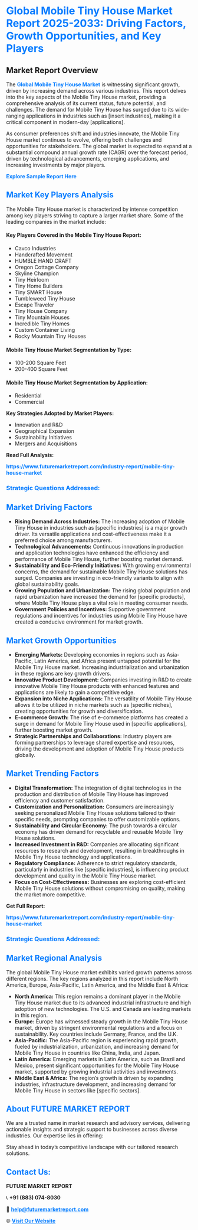 <h1 style="color: #007BFF;">Global Mobile Tiny House Market Report 2025-2033: Driving Factors, Growth Opportunities, and Key Players</h1>

<section id="overview">
<h2>Market Report Overview</h2>
<p>The <a href="https://www.futuremarketreport.com/industry-report/mobile-tiny-house-market" style="color: #007BFF; text-decoration: none;"><strong>Global Mobile Tiny House Market</strong></a> is witnessing significant growth, driven by increasing demand across various industries. This report delves into the key aspects of the Mobile Tiny House market, providing a comprehensive analysis of its current status, future potential, and challenges. The demand for Mobile Tiny House has surged due to its wide-ranging applications in industries such as [insert industries], making it a critical component in modern-day [applications].</p>
<p>As consumer preferences shift and industries innovate, the Mobile Tiny House market continues to evolve, offering both challenges and opportunities for stakeholders. The global market is expected to expand at a substantial compound annual growth rate (CAGR) over the forecast period, driven by technological advancements, emerging applications, and increasing investments by major players.</p>
</section>

<section id="overview">
<p><a href="https://www.futuremarketreport.com/request-sample/reportId=50211" style="color: #007BFF; text-decoration: none;"><strong>Explore Sample Report Here</strong></a></p>
</section>

<section id="key-players">
<h2 style="color: #007BFF;">Market Key Players Analysis</h2>
<p>The Mobile Tiny House market is characterized by intense competition among key players striving to capture a larger market share. Some of the leading companies in the market include:</p>
<h4>Key Players Covered in the Mobile Tiny House Report:</h4>
<ul><li>Cavco Industries</li><li>Handcrafted Movement</li><li>HUMBLE HAND CRAFT</li><li>Oregon Cottage Company</li><li>Skyline Champion</li><li>Tiny Heirloom</li><li>Tiny Home Builders</li><li>Tiny SMART House</li><li>Tumbleweed Tiny House</li><li>Escape Traveler</li><li>Tiny House Company</li><li>Tiny Mountain Houses</li><li>Incredible Tiny Homes</li><li>Custom Container Living</li><li>Rocky Mountain Tiny Houses</li></ul>
<h4>Mobile Tiny House Market Segmentation by Type:</h4>
<ul><li>100-200 Square Feet</li><li>200-400 Square Feet</li></ul>

<h4>Mobile Tiny House Market Segmentation by Application:</h4>
<ul><li>Residential</li><li>Commercial</li></ul>
<p><strong>Key Strategies Adopted by Market Players:</strong></p>
<ul>
<li>Innovation and R&D</li>
<li>Geographical Expansion</li>
<li>Sustainability Initiatives</li>
<li>Mergers and Acquisitions</li>
</ul>
</section>

<section>
<p><strong>Read Full Analysis: </strong></p><a href="https://www.futuremarketreport.com/industry-report/mobile-tiny-house-market" style="color: #007BFF; text-decoration: none;"><strong>https://www.futuremarketreport.com/industry-report/mobile-tiny-house-market</strong></a>
<h3 style="color: #007BFF;">Strategic Questions Addressed:</h3>
</section>

<section id="driving-factors">
<h2 style="color: #007BFF;">Market Driving Factors</h2>
<ul>
<li><strong>Rising Demand Across Industries:</strong> The increasing adoption of Mobile Tiny House in industries such as [specific industries] is a major growth driver. Its versatile applications and cost-effectiveness make it a preferred choice among manufacturers.</li>
<li><strong>Technological Advancements:</strong> Continuous innovations in production and application technologies have enhanced the efficiency and performance of Mobile Tiny House, further boosting market demand.</li>
<li><strong>Sustainability and Eco-Friendly Initiatives:</strong> With growing environmental concerns, the demand for sustainable Mobile Tiny House solutions has surged. Companies are investing in eco-friendly variants to align with global sustainability goals.</li>
<li><strong>Growing Population and Urbanization:</strong> The rising global population and rapid urbanization have increased the demand for [specific products], where Mobile Tiny House plays a vital role in meeting consumer needs.</li>
<li><strong>Government Policies and Incentives:</strong> Supportive government regulations and incentives for industries using Mobile Tiny House have created a conducive environment for market growth.</li>
</ul>
</section>

<section id="growth-opportunities">
<h2 style="color: #007BFF;">Market Growth Opportunities</h2>
<ul>
<li><strong>Emerging Markets:</strong> Developing economies in regions such as Asia-Pacific, Latin America, and Africa present untapped potential for the Mobile Tiny House market. Increasing industrialization and urbanization in these regions are key growth drivers.</li>
<li><strong>Innovative Product Development:</strong> Companies investing in R&D to create innovative Mobile Tiny House products with enhanced features and applications are likely to gain a competitive edge.</li>
<li><strong>Expansion into Niche Applications:</strong> The versatility of Mobile Tiny House allows it to be utilized in niche markets such as [specific niches], creating opportunities for growth and diversification.</li>
<li><strong>E-commerce Growth:</strong> The rise of e-commerce platforms has created a surge in demand for Mobile Tiny House used in [specific applications], further boosting market growth.</li>
<li><strong>Strategic Partnerships and Collaborations:</strong> Industry players are forming partnerships to leverage shared expertise and resources, driving the development and adoption of Mobile Tiny House products globally.</li>
</ul>
</section>

<section id="trending-factors">
<h2 style="color: #007BFF;">Market Trending Factors</h2>
<ul>
<li><strong>Digital Transformation:</strong> The integration of digital technologies in the production and distribution of Mobile Tiny House has improved efficiency and customer satisfaction.</li>
<li><strong>Customization and Personalization:</strong> Consumers are increasingly seeking personalized Mobile Tiny House solutions tailored to their specific needs, prompting companies to offer customizable options.</li>
<li><strong>Sustainability and Circular Economy:</strong> The push towards a circular economy has driven demand for recyclable and reusable Mobile Tiny House solutions.</li>
<li><strong>Increased Investment in R&D:</strong> Companies are allocating significant resources to research and development, resulting in breakthroughs in Mobile Tiny House technology and applications.</li>
<li><strong>Regulatory Compliance:</strong> Adherence to strict regulatory standards, particularly in industries like [specific industries], is influencing product development and quality in the Mobile Tiny House market.</li>
<li><strong>Focus on Cost-Effectiveness:</strong> Businesses are exploring cost-efficient Mobile Tiny House solutions without compromising on quality, making the market more competitive.</li>
</ul>
</section>

<section>
<p><strong>Get Full Report: </strong></p><a href="https://www.futuremarketreport.com/industry-report/mobile-tiny-house-market" style="color: #007BFF; text-decoration: none;"><strong>https://www.futuremarketreport.com/industry-report/mobile-tiny-house-market</strong></a>
<h3 style="color: #007BFF;">Strategic Questions Addressed:</h3>
</section>


<section id="regional-analysis">
<h2 style="color: #007BFF;">Market Regional Analysis</h2>
<p>The global Mobile Tiny House market exhibits varied growth patterns across different regions. The key regions analyzed in this report include North America, Europe, Asia-Pacific, Latin America, and the Middle East & Africa:</p>
<ul>
<li><strong>North America:</strong> This region remains a dominant player in the Mobile Tiny House market due to its advanced industrial infrastructure and high adoption of new technologies. The U.S. and Canada are leading markets in this region.</li>
<li><strong>Europe:</strong> Europe has witnessed steady growth in the Mobile Tiny House market, driven by stringent environmental regulations and a focus on sustainability. Key countries include Germany, France, and the U.K.</li>
<li><strong>Asia-Pacific:</strong> The Asia-Pacific region is experiencing rapid growth, fueled by industrialization, urbanization, and increasing demand for Mobile Tiny House in countries like China, India, and Japan.</li>
<li><strong>Latin America:</strong> Emerging markets in Latin America, such as Brazil and Mexico, present significant opportunities for the Mobile Tiny House market, supported by growing industrial activities and investments.</li>
<li><strong>Middle East & Africa:</strong> The region’s growth is driven by expanding industries, infrastructure development, and increasing demand for Mobile Tiny House in sectors like [specific sectors].</li>
</ul>
</section>

<footer>
<h2 style="color: #007BFF;">About FUTURE MARKET REPORT</h2>
<p>We are a trusted name in market research and advisory services, delivering actionable insights and strategic support to businesses across diverse industries. Our expertise lies in offering:</p>

<p>Stay ahead in today’s competitive landscape with our tailored research solutions.</p>

<h2 style="color: #007BFF;">Contact Us:</h2>
<p><strong>FUTURE MARKET REPORT</strong></p>
<p>📞 <strong>+91 (883) 074-8030</strong></p>
<p>📧 <strong><a href="mailto:help@futuremarketreport.com" style="color: #007BFF;">help@futuremarketreport.com</a></strong></p>
<p>🌐 <strong><a href="https://www.futuremarketreport.com/" style="color: #007BFF;">Visit Our Website</a></strong></p>
</footer>